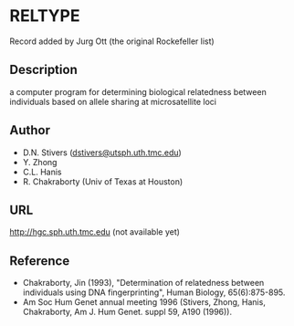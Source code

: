 # RELTYPE
Record added by Jurg Ott (the original Rockefeller list)

## Description
a computer program for determining biological relatedness between individuals based on allele sharing at microsatellite loci

## Author
* D.N. Stivers (dstivers@utsph.uth.tmc.edu)
* Y. Zhong
* C.L. Hanis
* R. Chakraborty (Univ of Texas at Houston)

## URL
http://hgc.sph.uth.tmc.edu (not available yet)

## Reference
* Chakraborty, Jin (1993), "Determination of relatedness between individuals using DNA fingerprinting", Human Biology, 65(6):875-895.
* Am Soc Hum Genet annual meeting 1996 (Stivers, Zhong, Hanis, Chakraborty, Am J. Hum Genet. suppl 59, A190 (1996)).